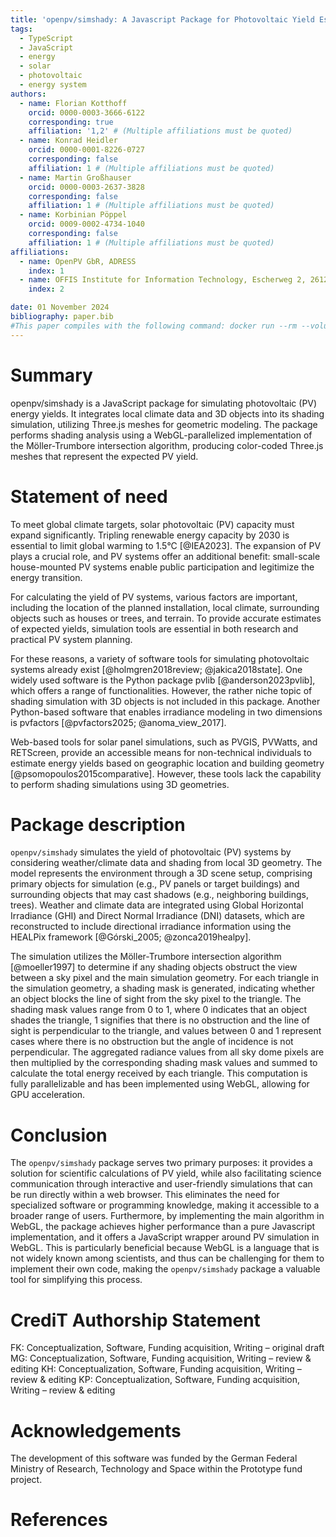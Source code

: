 ```yaml
---
title: 'openpv/simshady: A Javascript Package for Photovoltaic Yield Estimation Based on 3D Meshes'
tags:
  - TypeScript
  - JavaScript
  - energy
  - solar
  - photovoltaic
  - energy system
authors:
  - name: Florian Kotthoff
    orcid: 0000-0003-3666-6122
    corresponding: true
    affiliation: '1,2' # (Multiple affiliations must be quoted)
  - name: Konrad Heidler
    orcid: 0000-0001-8226-0727
    corresponding: false
    affiliation: 1 # (Multiple affiliations must be quoted)
  - name: Martin Großhauser
    orcid: 0000-0003-2637-3828
    corresponding: false
    affiliation: 1 # (Multiple affiliations must be quoted)
  - name: Korbinian Pöppel
    orcid: 0009-0002-4734-1040
    corresponding: false
    affiliation: 1 # (Multiple affiliations must be quoted)
affiliations:
  - name: OpenPV GbR, ADRESS
    index: 1
  - name: OFFIS Institute for Information Technology, Escherweg 2, 26121 Oldenburg, Germany
    index: 2

date: 01 November 2024
bibliography: paper.bib
#This paper compiles with the following command: docker run --rm --volume .:/data --user $(id -u):$(id -g) --env JOURNAL=joss openjournals/inara
---
```


# Summary

openpv/simshady is a JavaScript package for simulating photovoltaic (PV) energy yields. It integrates local climate data and 3D objects into its shading simulation, utilizing Three.js meshes for geometric modeling. The package performs shading analysis using a WebGL-parallelized implementation of the Möller-Trumbore intersection algorithm, producing color-coded Three.js meshes that represent the expected PV yield.

# Statement of need

To meet global climate targets, solar photovoltaic (PV) capacity must expand significantly. Tripling renewable energy capacity by 2030 is essential to limit global warming to 1.5°C [@IEA2023]. The expansion of PV plays a crucial role, and PV systems offer an additional benefit: small-scale house-mounted PV systems enable public participation and legitimize the energy transition.

For calculating the yield of PV systems, various factors are important, including the location of the planned installation, local climate, surrounding objects such as houses or trees, and terrain. To provide accurate estimates of expected yields, simulation tools are essential in both research and practical PV system planning.

For these reasons, a variety of software tools for simulating photovoltaic systems already exist [@holmgren2018review; @jakica2018state]. One widely used software is the Python package pvlib [@anderson2023pvlib], which offers a range of functionalities. However, the rather niche topic of shading simulation with 3D objects is not included in this package. Another Python-based software that enables irradiance modeling in two dimensions is pvfactors [@pvfactors2025; @anoma_view_2017].

Web-based tools for solar panel simulations, such as PVGIS, PVWatts, and RETScreen, provide an accessible means for non-technical individuals to estimate energy yields based on geographic location and building geometry [@psomopoulos2015comparative]. However, these tools lack the capability to perform shading simulations using 3D geometries.

# Package description

`openpv/simshady` simulates the yield of photovoltaic (PV) systems by considering weather/climate data and shading from local 3D geometry. The model represents the environment through a 3D scene setup, comprising primary objects for simulation (e.g., PV panels or target buildings) and surrounding objects that may cast shadows (e.g., neighboring buildings, trees). Weather and climate data are integrated using Global Horizontal Irradiance (GHI) and Direct Normal Irradiance (DNI) datasets, which are reconstructed to include directional irradiance information using the HEALPix framework [@Górski_2005; @zonca2019healpy].

The simulation utilizes the Möller-Trumbore intersection algorithm [@moeller1997] to determine if any shading objects obstruct the view between a sky pixel and the main simulation geometry. For each triangle in the simulation geometry, a shading mask is generated, indicating whether an object blocks the line of sight from the sky pixel to the triangle. The shading mask values range from 0 to 1, where 0 indicates that an object shades the triangle, 1 signifies that there is no obstruction and the line of sight is perpendicular to the triangle, and values between 0 and 1 represent cases where there is no obstruction but the angle of incidence is not perpendicular. The aggregated radiance values from all sky dome pixels are then multiplied by the corresponding shading mask values and summed to calculate the total energy received by each triangle. This computation is fully parallelizable and has been implemented using WebGL, allowing for GPU acceleration.

# Conclusion

The `openpv/simshady` package serves two primary purposes: it provides a solution for scientific calculations of PV yield, while also facilitating science communication through interactive and user-friendly simulations that can be run directly within a web browser. This eliminates the need for specialized software or programming knowledge, making it accessible to a broader range of users. Furthermore, by implementing the main algorithm in WebGL, the package achieves higher performance than a pure Javascript implementation, and it offers a JavaScript wrapper around PV simulation in WebGL. This is particularly beneficial because WebGL is a language that is not widely known among scientists, and thus can be challenging for them to implement their own code, making the `openpv/simshady` package a valuable tool for simplifying this process.

# CrediT Authorship Statement

FK: Conceptualization, Software, Funding acquisition, Writing – original draft
MG: Conceptualization, Software, Funding acquisition, Writing – review & editing
KH: Conceptualization, Software, Funding acquisition, Writing – review & editing
KP: Conceptualization, Software, Funding acquisition, Writing – review & editing

# Acknowledgements

The development of this software was funded by the German Federal Ministry of Research, Technology and Space within the Prototype fund project.

# References

